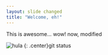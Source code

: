 ```yaml
---
layout: slide changed
title: "Welcome, eh!"
---
```


This is awesome... wow! 
now, modified

![hula](https://octodex.github.com/images/steroidtocat.png)
{: .center}git status
